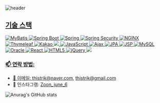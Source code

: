 ![header](https://capsule-render.vercel.app/api?type=waving&color=auto&height=300&section=header&text=Kwon's%20Study%20github&fontSize=60&animation=fadeIn&fontAlignY=38&desc=Whoever%20knocks%20persistently,%20ends%20by%20entering.&descAlignY=51&descAlign=62)
<p align='center'>
  <a href="#demo">

## 기술 스택
![MyBatis](https://img.shields.io/badge/MyBatis-FAAF15?style=for-the-badge&logo=MyBatis&logoColor=white)
  <img src="https://img.shields.io/badge/Spring%20Boot-6DB33F?style=for-the-badge&logo=Spring Boot&logoColor=white" alt="Spring Boot">
![Spring](https://img.shields.io/badge/Spring-6DB33F?style=for-the-badge&logo=Spring&logoColor=white)
  <img src="https://img.shields.io/badge/Spring%20Security-6DB33F?style=for-the-badge&logo=Spring Security&logoColor=white" alt="Spring Security">
![NGINX](https://img.shields.io/badge/NGINX-009639?style=for-the-badge&logo=NGINX&logoColor=white)
![Thymeleaf](https://img.shields.io/badge/Thymeleaf-005F0F?style=for-the-badge&logo=Thymeleaf&logoColor=white)
![Kakao](https://img.shields.io/badge/Kakao-FFCD00?style=for-the-badge&logo=Kakao&logoColor=black)
 <img src="https://img.shields.io/badge/java-007396?style=for-the-badge&logo=java&logoColor=white"> 
![JavaScript](https://img.shields.io/badge/JavaScript-F7DF1E?style=for-the-badge&logo=JavaScript&logoColor=black)
![Ajax](https://img.shields.io/badge/Ajax-005C5C?style=for-the-badge&logo=Ajax&logoColor=white)
![JPA](https://img.shields.io/badge/JPA-007396?style=for-the-badge&logo=Java&logoColor=white)
![JSP](https://img.shields.io/badge/JSP-007396?style=for-the-badge&logo=Java&logoColor=white)
![MySQL](https://img.shields.io/badge/MySQL-4479A1?style=for-the-badge&logo=MySQL&logoColor=white)
![Oracle](https://img.shields.io/badge/Oracle-F80000?style=for-the-badge&logo=Oracle&logoColor=white)
![React](https://img.shields.io/badge/React-61DAFB?style=for-the-badge&logo=React&logoColor=black)
![HTML5](https://img.shields.io/badge/HTML5-E34F26?style=for-the-badge&logo=HTML5&logoColor=white)
![jQuery](https://img.shields.io/badge/jQuery-0769AD?style=for-the-badge&logo=jQuery&logoColor=white)
<img src="https://img.shields.io/badge/bootstrap-7952B3?style=for-the-badge&logo=bootstrap&logoColor=white">
  <br>


### 📫 연락 방법:
- 📧 이메일: thistrik@naver.com, thistrik@gmail.com
- 📸 인스타그램: [Zoon_june_6](https://instagram.com/Zoon_june_6)

![Anurag's GitHub stats](https://github-readme-stats.vercel.app/api?username=kwonjonny&theme=synthwave)

</div>
